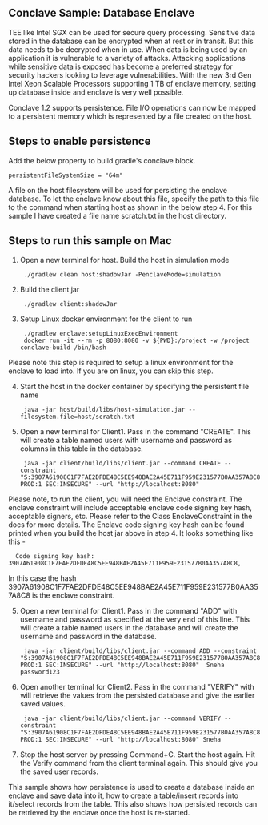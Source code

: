 ## Conclave Sample: Database Enclave

TEE like Intel SGX can be used for secure query processing. Sensitive data stored in the database can be encrypted when
at rest or in transit. But this data needs to be decrypted when in use. When data is being used by an application it is
vulnerable to a variety of attacks. Attacking applications while sensitive data is exposed has become a preferred
strategy for security hackers looking to leverage vulnerabilities. With the new 3rd Gen Intel Xeon Scalable Processors
supporting 1 TB of enclave memory, setting up database inside and enclave is very well possible.

Conclave 1.2 supports persistence. File I/O operations can now be mapped to a persistent memory which is represented by
a file created on the host.

## Steps to enable persistence

Add the below property to build.gradle's conclave block.

    persistentFileSystemSize = "64m"

A file on the host filesystem will be used for persisting the enclave database. To let the enclave know about this file,
specify the path to this file to the command when starting host as shown in the below step 4. For this sample I have
created a file name scratch.txt in the host directory.

## Steps to run this sample on Mac

1. Open a new terminal for host. Build the host in simulation mode

        ./gradlew clean host:shadowJar -PenclaveMode=simulation

2. Build the client jar

        ./gradlew client:shadowJar

3. Setup Linux docker environment for the client to run

        ./gradlew enclave:setupLinuxExecEnvironment
        docker run -it --rm -p 8080:8080 -v ${PWD}:/project -w /project conclave-build /bin/bash

Please note this step is required to setup a linux environment for the enclave to load into. If you are on linux, you
can skip this step.

4. Start the host in the docker container by specifying the persistent file name

        java -jar host/build/libs/host-simulation.jar --filesystem.file=host/scratch.txt

5. Open a new terminal for Client1. Pass in the command "CREATE". This will create a table named users with username and
   password as columns in this table in the database.

        java -jar client/build/libs/client.jar --command CREATE --constraint "S:3907A61908C1F7FAE2DFDE48C5EE948BAE2A45E711F959E231577B0AA357A8C8 PROD:1 SEC:INSECURE" --url "http://localhost:8080"

Please note, to run the client, you will need the Enclave constraint. The enclave constraint will include acceptable
enclave code signing key hash, acceptable signers, etc. Please refer to the Class EnclaveConstraint in the docs for more
details. The Enclave code signing key hash can be found printed when you build the host jar above in step 4. It looks
something like this -

      Code signing key hash: 3907A61908C1F7FAE2DFDE48C5EE948BAE2A45E711F959E231577B0AA357A8C8, 

In this case the hash 3907A61908C1F7FAE2DFDE48C5EE948BAE2A45E711F959E231577B0AA357A8C8 is the enclave constraint.

5. Open a new terminal for Client1. Pass in the command "ADD" with username and password as specified at the very end of
   this line. This will create a table named users in the database and will create the username and password in the
   database.

        java -jar client/build/libs/client.jar --command ADD --constraint "S:3907A61908C1F7FAE2DFDE48C5EE948BAE2A45E711F959E231577B0AA357A8C8 PROD:1 SEC:INSECURE" --url "http://localhost:8080"  Sneha password123

6. Open another terminal for Client2. Pass in the command "VERIFY" with will retrieve the values from the persisted
   database and give the earlier saved values.

        java -jar client/build/libs/client.jar --command VERIFY --constraint "S:3907A61908C1F7FAE2DFDE48C5EE948BAE2A45E711F959E231577B0AA357A8C8 PROD:1 SEC:INSECURE" --url "http://localhost:8080" Sneha

7. Stop the host server by pressing Command+C. Start the host again. Hit the Verify command from the client terminal
   again. This should give you the saved user records.

This sample shows how persistence is used to create a database inside an enclave and save data into it, how to create a
table/insert records into it/select records from the table. This also shows how persisted records can be retrieved by
the enclave once the host is re-started.

